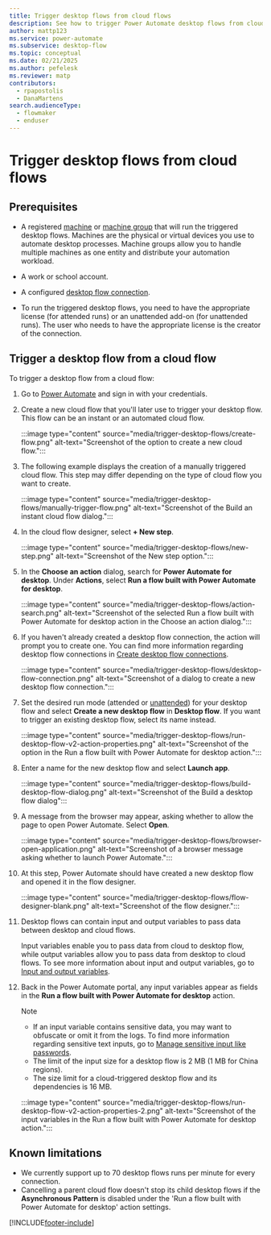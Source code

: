 ```yaml
---
title: Trigger desktop flows from cloud flows
description: See how to trigger Power Automate desktop flows from cloud flows.
author: mattp123
ms.service: power-automate
ms.subservice: desktop-flow
ms.topic: conceptual
ms.date: 02/21/2025
ms.author: pefelesk
ms.reviewer: matp
contributors:
  - rpapostolis
  - DanaMartens
search.audienceType: 
  - flowmaker
  - enduser
---
```


# Trigger desktop flows from cloud flows

## Prerequisites

- A registered [machine](manage-machines.md) or [machine group](manage-machine-groups.md) that will run the triggered desktop flows. Machines are the physical or virtual devices you use to automate desktop processes. Machine groups allow you to handle multiple machines as one entity and distribute your automation workload.

- A work or school account.

- A configured [desktop flow connection](desktop-flow-connections.md).

- To run the triggered desktop flows, you need to have the appropriate license (for attended runs) or an unattended add-on (for unattended runs). The user who needs to have the appropriate license is the creator of the connection.
  

## Trigger a desktop flow from a cloud flow

To trigger a desktop flow from a cloud flow:

1. Go to [Power Automate](https://make.powerautomate.com) and sign in with your credentials.

1. Create a new cloud flow that you'll later use to trigger your desktop flow. This flow can be an instant or an automated cloud flow.

    :::image type="content" source="media/trigger-desktop-flows/create-flow.png" alt-text="Screenshot of the option to create a new cloud flow.":::

1. The following example displays the creation of a manually triggered cloud flow. This step may differ depending on the type of cloud flow you want to create.

    :::image type="content" source="media/trigger-desktop-flows/manually-trigger-flow.png" alt-text="Screenshot of the Build an instant cloud flow dialog.":::

1. In the cloud flow designer, select **+ New step**.

    :::image type="content" source="media/trigger-desktop-flows/new-step.png" alt-text="Screenshot of the New step option.":::

1. In the **Choose an action** dialog, search for **Power Automate for desktop**. Under **Actions**, select **Run a flow built with Power Automate for desktop**.

    :::image type="content" source="media/trigger-desktop-flows/action-search.png" alt-text="Screenshot of the selected Run a flow built with Power Automate for desktop action in the Choose an action dialog.":::

1. If you haven't already created a desktop flow connection, the action will prompt you to create one. You can find more information regarding desktop flow connections in [Create desktop flow connections](desktop-flow-connections.md).

    :::image type="content" source="media/trigger-desktop-flows/desktop-flow-connection.png" alt-text="Screenshot of a dialog to create a new desktop flow connection.":::

1. Set the desired run mode (attended or [unattended](run-unattended-desktop-flows.md)) for your desktop flow and select **Create a new desktop flow** in **Desktop flow**. If you want to trigger an existing desktop flow, select its name instead.

    :::image type="content" source="media/trigger-desktop-flows/run-desktop-flow-v2-action-properties.png" alt-text="Screenshot of the option in the Run a flow built with Power Automate for desktop action.":::

1. Enter a name for the new desktop flow and select **Launch app**.

   :::image type="content" source="media/trigger-desktop-flows/build-desktop-flow-dialog.png" alt-text="Screenshot of the Build a desktop flow dialog":::

1. A message from the browser may appear, asking whether to allow the page to open Power Automate. Select **Open**.

    :::image type="content" source="media/trigger-desktop-flows/browser-open-application.png" alt-text="Screenshot of a browser message asking whether to launch Power Automate.":::

1. At this step,  Power Automate should have created a new desktop flow and opened it in the flow designer.

    :::image type="content" source="media/trigger-desktop-flows/flow-designer-blank.png" alt-text="Screenshot of the flow designer.":::

1. Desktop flows can contain input and output variables to pass data between desktop and cloud flows.

    Input variables enable you to pass data from cloud to desktop flow, while output variables allow you to pass data from desktop to cloud flows. To see more information about input and output variables, go to [Input and output variables](manage-variables.md#input-and-output-variables).

1. Back in the Power Automate portal, any input variables appear as fields in the **Run a flow built with Power Automate for desktop** action.

   > [!NOTE]
   >
   > - If an input variable contains sensitive data, you may want to obfuscate or omit it from the logs. To find more information regarding sensitive text inputs, go to [Manage sensitive input like passwords](../how-tos-use-sensitive-input.md).
   > - The limit of the input size for a desktop flow is 2 MB (1 MB for China regions).
   > - The size limit for a cloud-triggered desktop flow and its dependencies is 16 MB.

    :::image type="content" source="media/trigger-desktop-flows/run-desktop-flow-v2-action-properties-2.png" alt-text="Screenshot of the input variables in the Run a flow built with Power Automate for desktop action.":::

## Known limitations

- We currently support up to 70 desktop flows runs per minute for every connection.
- Cancelling a parent cloud flow doesn't stop its child desktop flows if the **Asynchronous Pattern** is disabled under the 'Run a flow built with Power Automate for desktop' action settings.

[!INCLUDE[footer-include](../includes/footer-banner.md)]
